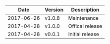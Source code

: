 | Date        | Version | Description |
| ----------- | ------- | ----------- |
| 2017-06-26  | v1.0.8  | Maintenance |
| 2017-04-28  | v1.0.0  | Offical release |
| 2017-04-28  | v0.0.1  | Initial release |

